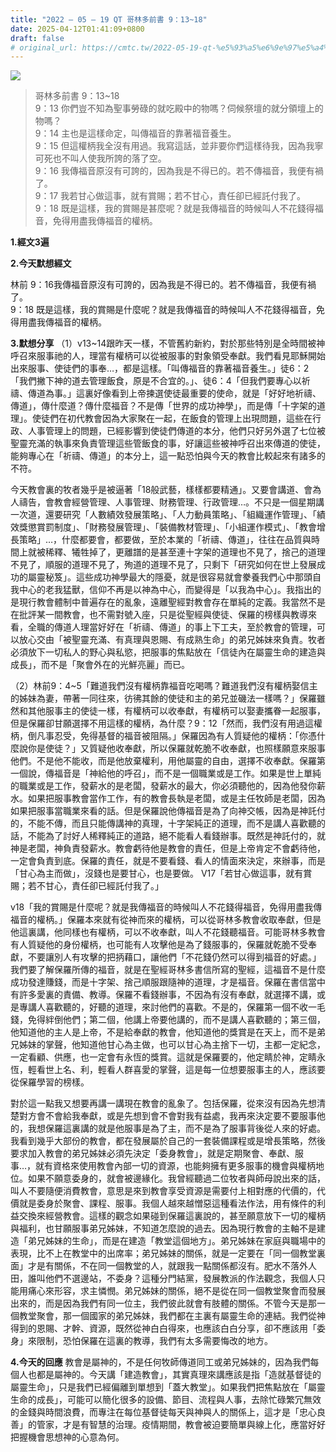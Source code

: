 ```yaml
---
title: "2022 – 05 – 19 QT 哥林多前書 9：13~18"
date: 2025-04-12T01:41:09+0800
draft: false
# original_url: https://cmtc.tw/2022-05-19-qt-%e5%93%a5%e6%9e%97%e5%a4%9a%e5%89%8d%e6%9b%b8-9%ef%bc%9a1318
---
```


![](/images/qt.jpg)
> 哥林多前書 9：13\~18  
> 9：13 你們豈不知為聖事勞碌的就吃殿中的物嗎？伺候祭壇的就分領壇上的物嗎？  
> 9：14 主也是這樣命定，叫傳福音的靠著福音養生。  
> 9：15 但這權柄我全沒有用過。我寫這話，並非要你們這樣待我，因為我寧可死也不叫人使我所誇的落了空。  
> 9：16 我傳福音原沒有可誇的，因為我是不得已的。若不傳福音，我便有禍了。  
> 9：17 我若甘心做這事，就有賞賜；若不甘心，責任卻已經託付我了。  
> 9：18 既是這樣，我的賞賜是甚麼呢？就是我傳福音的時候叫人不花錢得福音，免得用盡我傳福音的權柄。

**1.經文3遍**

**2.今天默想經文**
  
林前 9：16我傳福音原沒有可誇的，因為我是不得已的。若不傳福音，我便有禍了。  
9：18 既是這樣，我的賞賜是什麼呢？就是我傳福音的時候叫人不花錢得福音，免得用盡我傳福音的權柄。

**3.默想分享**
（1）v13\~14跟昨天一樣，不管舊約新約，對於那些特別是全時間被神呼召來服事祂的人，理當有權柄可以從被服事的對象領受奉獻。我們看見耶穌開始出來服事、使徒們的事奉…，都是這樣。「叫傳福音的靠著福音養生。」徒6：2「我們撇下神的道去管理飯食，原是不合宜的。」、徒6：4「但我們要專心以祈禱、傳道為事。」這裏好像看到上帝揀選使徒最重要的使命，就是「好好地祈禱、傳道」，傳什麼道？傳什麼福音？不是傳「世界的成功神學」，而是傳「十字架的道理」。使徒們在初代教會因為大家聚在一起，在飯食的管理上出現問題，這些在行政、人事管理上的問題，已經影響到使徒們傳道的本分，他們只好另外選了七位被聖靈充滿的執事來負責管理這些管飯食的事，好讓這些被神呼召出來傳道的使徒，能夠專心在「祈禱、傳道」的本分上，這一點恐怕與今天的教會比較起來有諸多的不符。

今天教會裏的牧者幾乎是被逼著「18般武藝，樣樣都要精通」。又要會講道、會為人禱告，會教會經營管理、人事管理、財務管理、行政管理…。不只是一個星期講一次道，還要研究「人數績效發展策略」、「人力動員策略」、「組織運作管理」、「績效獎懲賞罰制度」、「財務發展管理」、「裝備教材管理」、「小組運作模式」、「教會增長策略」…，什麼都要會，都要做，至於本業的「祈禱、傳道」，往往在品質與時間上就被稀釋、犧牲掉了，更離譜的是甚至連十字架的道理也不見了，捨己的道理不見了，順服的道理不見了，殉道的道理不見了，只剩下「研究如何在世上發展成功的屬靈秘笈」。這些成功神學最大的隱憂，就是很容易就會豢養我們心中那頭自我中心的老我猛獸，信仰不再是以神為中心，而變得是「以我為中心」。我指出的是現行教會體制中普遍存在的亂象，遠離聖經對教會存在單純的定義。我當然不是在批評某一間教會，也不需對號入座，只是從聖經與使徒、保羅的榜樣與教導來看，全職的傳道人理當好好在「祈禱、傳道」的事上下工夫，至於教會的管理，可以放心交由「被聖靈充滿、有真理與恩賜、有成熟生命」的弟兄姊妹來負責。牧者必須放下一切私人的野心與私慾，把服事的焦點放在「信徒內在屬靈生命的建造與成長」，而不是「聚會外在的光鮮亮麗」而已。

（2）林前9：4\~5「難道我們沒有權柄靠福音吃喝嗎？難道我們沒有權柄娶信主的姊妹為妻，帶著一同往來，彷彿其餘的使徒和主的弟兄並磯法一樣嗎？」保羅雖然和其他服事主的使徒一樣，有權柄可以收奉獻，有權柄可以娶妻攜眷一起服事，但是保羅卻甘願選擇不用這樣的權柄，為什麼？9：12「然而，我們沒有用過這權柄，倒凡事忍受，免得基督的福音被阻隔。」保羅因為有人質疑他的權柄：「你憑什麼說你是使徒？」又質疑他收奉獻，所以保羅就乾脆不收奉獻，也照樣願意來服事他們。不是他不能收，而是他放棄權利，用他屬靈的自由，選擇不收奉獻。保羅第一個說，傳福音是「神給他的呼召」，而不是一個職業或是工作。如果是世上單純的職業或是工作，發薪水的是老闆，發薪水的最大，你必須聽他的，因為他發你薪水。如果把服事教會當作工作，有的教會長執是老闆，或是主任牧師是老闆，因為如果把服事當職業來看的話。但是保羅說他傳福音是為了向神交帳，因為是神託付的，不能不傳，而且只能傳講神的真理，十字架純正的道理，而不是講人喜歡聽的話，不能為了討好人稀釋純正的道路，絕不能看人看錢辦事。既然是神託付的，就神是老闆，神負責發薪水。教會虧待他是教會的責任，但是上帝肯定不會虧待他，一定會負責到底。保羅的責任，就是不要看錢、看人的情面來決定，來辦事，而是「甘心為主而做」，沒錢也是要甘心，也是要做。 V17「若甘心做這事，就有賞賜；若不甘心，責任卻已經託付我了。」

v18「我的賞賜是什麼呢？就是我傳福音的時候叫人不花錢得福音，免得用盡我傳福音的權柄。」保羅本來就有從神而來的權柄，可以從哥林多教會收取奉獻，但是他這裏講，他同樣也有權柄，可以不收奉獻，叫人不花錢聽福音。可能哥林多教會有人質疑他的身份權柄，也可能有人攻擊他是為了錢服事的，保羅就乾脆不受奉獻，不要讓別人有攻擊的把抦藉口，讓他們「不花錢仍然可以得到福音的好處。」我們要了解保羅所傳的福音，就是在聖經哥林多書信所寫的聖經，這福音不是什麼成功發達賺錢，而是十字架、捨己順服跟隨神的道理，才是福音。保羅在書信當中有許多愛裏的責備、教導。保羅不看錢辦事，不因為有沒有奉獻，就選擇不講，或是專講人喜歡聽的，好聽的道理，來討他們的喜歡。不是的，保羅第一個不收一毛錢，免得絆倒他們；第二個，他講上帝要他講的，而不是講人喜歡聽的；第三個，他知道他的主人是上帝，不是給奉獻的教會，他知道他的獎賞是在天上，而不是弟兄姊妹的掌聲，他知道他甘心為主做，也可以甘心為主捨下一切，主都一定紀念，一定看顧、供應，也一定會有永恆的獎賞。這就是保羅要的，他定睛於神，定睛永恆，輕看世上名、利，輕看人群喜愛的掌聲，這是每一位想要服事主的人，應該要從保羅學習的榜樣。

對於這一點我又想要再講一講現在教會的亂象了。包括保羅，從來沒有因為先想清楚對方會不會給我奉獻，或是先想到會不會對我有益處，我再來決定要不要服事他的，我想保羅這裏講的就是他服事是為了主，而不是為了服事背後從人來的好處。我看到幾乎大部份的教會，都在發展屬於自己的一套裝備課程或是增長策略，然後要求加入教會的弟兄姊妹必須先決定「委身教會」，就是定期聚會、奉獻、服事…，就有資格來使用教會內部一切的資源，也能夠擁有更多服事的機會與權柄地位。如果不願意委身的，就會被邊緣化。我曾經聽過二位牧者與師母說出來的話，叫人不要隨便消費教會，意思是來到教會享受資源是需要付上相對應的代價的，代價就是委身於聚會、課程、服事。我個人越來越憎惡這種看法作法，用有條件的利益交換來經營教會。這樣的觀念如果碰到保羅這裏說的，甚至願意放下一切的權柄與福利，也甘願服事弟兄姊妹，不知道怎麼說的過去。因為現行教會的主軸不是建造「弟兄姊妹的生命」，而是在建造「教堂這個地方」。弟兄姊妹在家庭與職場中的表現，比不上在教堂中的出席率；弟兄姊妹的關係，就是一定要在「同一個教堂裏面」才是有關係，不在同一個教堂的人，就跟我一點關係都沒有。肥水不落外人田，誰叫他們不選邊站，不委身？這種分門結黨，發展教派的作法觀念，我個人只能用痛心來形容，求主憐憫。弟兄姊妹的關係，絕不是從在同一個教堂聚會而發展出來的，而是因為我們有同一位主，我們彼此就會有肢體的關係。不管今天是那一個教堂聚會，那一個國家的弟兄姊妹，我們都在主裏有屬靈生命的連結。我們從神得到的恩賜、才幹、資源，既然從神白白得來，也應該白白分享，卻不應該用「委身」來限制，恐怕保羅在這裏的教導，我們有太多需要悔改的地方。

**4.今天的回應**
教會是屬神的，不是任何牧師傳道同工或弟兄姊妹的，因為我們每個人也都是屬神的。今天講「建造教會」，其實真理來講應該是指「造就基督徒的屬靈生命」，只是我們已經偏離到單想到「蓋大教堂」。如果我們把焦點放在「屬靈生命的成長」，可能可以簡化很多的設備、節目、流程與人事，去除忙碌繁冗無效的金錢與時間浪費，而專注在每位基督徒每天與神與人的關係上，這才是「忠心良善」的管家，才是有智慧的治理。疫情期間，教會被迫要簡單與線上化，應當好好把握機會思想神的心意為何。
